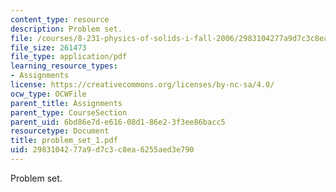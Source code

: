 ```yaml
---
content_type: resource
description: Problem set.
file: /courses/8-231-physics-of-solids-i-fall-2006/2983104277a9d7c3c8ea6255aed3e790_problem_set_1.pdf
file_size: 261473
file_type: application/pdf
learning_resource_types:
- Assignments
license: https://creativecommons.org/licenses/by-nc-sa/4.0/
ocw_type: OCWFile
parent_title: Assignments
parent_type: CourseSection
parent_uid: 6bd86e7d-e616-08d1-86e2-3f3ee86bacc5
resourcetype: Document
title: problem_set_1.pdf
uid: 29831042-77a9-d7c3-c8ea-6255aed3e790
---
```

Problem set.